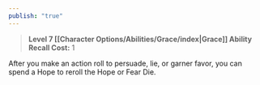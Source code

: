 ```yaml
---
publish: "true"
---
```

> **Level 7 [[Character Options/Abilities/Grace/index|Grace]] Ability**
> **Recall Cost:** 1

After you make an action roll to persuade, lie, or garner favor, you can spend a Hope to reroll the Hope or Fear Die.
